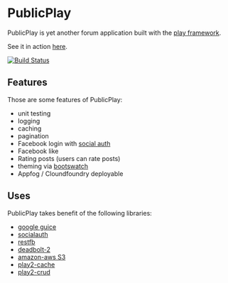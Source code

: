 PublicPlay
==========

PublicPlay is yet another forum application built with the [play framework](http://github.com/playframework/play).

See it in action [here](http://publicplay.herokuapp.com/).

[![Build Status](https://publicplay.ci.cloudbees.com/job/publicplay/badge/icon)](https://publicplay.ci.cloudbees.com/job/publicplay/)

Features
--------

Those are some features of PublicPlay:

 * unit testing
 * logging 
 * caching 
 * pagination
 * Facebook login with [social auth](http://code.google.com/p/socialauth)
 * Facebook like
 * Rating posts (users can rate posts)
 * theming via [bootswatch](http://bootswatch.com/)
 * Appfog / Cloundfoundry deployable
 
Uses
----

PublicPlay takes benefit of the following libraries:

 * [google guice](http://code.google.com/p/google-guice/)
 * [socialauth](http://code.google.com/p/socialauth/)
 * [restfb](http://restfb.com/)
 * [deadbolt-2](https://github.com/schaloner/deadbolt-2)
 * [amazon-aws S3](http://aws.amazon.com/sdkforjava/)
 * [play2-cache](https://github.com/hakandilek/play2-cache)
 * [play2-crud](https://github.com/hakandilek/play2-crud)

 
